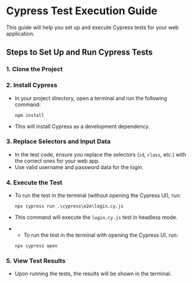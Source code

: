 
# Cypress Test Execution Guide

This guide will help you set up and execute Cypress tests for your web application.

## Steps to Set Up and Run Cypress Tests

### 1. **Clone the Project**
   
### 2. **Install Cypress**
   - In your project directory, open a terminal and run the following command:
     ```
     npm install
     ```
   - This will install Cypress as a development dependency.
  
### 3. **Replace Selectors and Input Data**
   - In the test code, ensure you replace the selectors (`id`, `class`, etc.) with the correct ones for your web app.
   - Use valid username and password data for the login.

### 4. **Execute the Test**
   - To run the test in the terminal (without opening the Cypress UI), run:
     ```
     npx cypress run .\cypress\e2e\login.cy.js
     ```
   - This command will execute the `login.cy.js` test in headless mode.

   - - To run the test in the terminal with opening the Cypress UI, run:
     ```
     npx cypress open
     ```

### 5. **View Test Results**
   - Upon running the tests, the results will be shown in the terminal.
